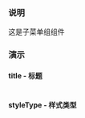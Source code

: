 ### 说明

这是子菜单组组件

### 演示

#### title - 标题

```js {"codepath": "submenu-title.jsx"}
```

#### styleType - 样式类型

```js {"codepath": "submenu-styleType.jsx"}
```
